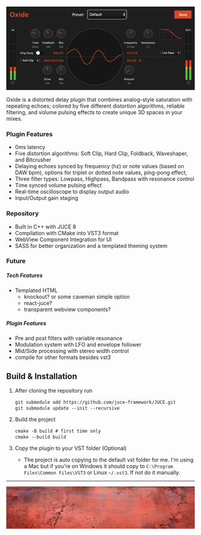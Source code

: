 ![Oxide Img](./oxide.png)

Oxide is a distorted delay plugin that combines analog-style saturation with repeating echoes; colored by five different distortion algorithms, reliable filtering, and volume pulsing effects to create unique 3D spaces in your mixes.

### Plugin Features

- 0ms latency
- Five distortion algorithms: Soft Clip, Hard Clip, Foldback, Waveshaper, and Bitcrusher
- Delaying echoes synced by frequency (hz) or note values (based on DAW bpm), options for triplet or dotted note values, ping-pong effect,
- Three filter types: Lowpass, Highpass, Bandpass with resonance control
- Time synced volume pulsing effect
- Real-time oscilloscope to display output audio
- Input/Output gain staging

### Repository

- Built in C++ with JUCE 8
- Compilation with CMake into VST3 format
- WebView Component Integration for UI
- SASS for better organization and a templated theming system

### Future

##### Tech Features

- Templated HTML
  - knockout? or some caveman simple option
  - react-juce?
  - transparent webview components?

##### Plugin Features

- Pre and post filters with variable resonance
- Modulation system with LFO and envelope follower
- Mid/Side processing with stereo width control
- compile for other formats besides vst3

## Build & Installation

1. After cloning the repository run

   ```
   git submodule add https://github.com/juce-framework/JUCE.git
   git submodule update --init --recursive
   ```

2. Build the project

   ```
   cmake -B build # first time only
   cmake --build build
   ```

3. Copy the plugin to your VST folder (Optional)

   - The project is auto copying to the default vst folder for me. I'm using a Mac but if you're on Windows it should copy to `C:\Program Files\Common Files\VST3` or Linux `~/.vst3`. If not do it manually.

---

![Readme Img](./readme.jpg)
